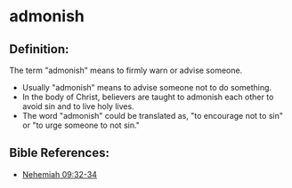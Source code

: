 # admonish #

## Definition: ##

The term "admonish" means to firmly warn or advise someone.

* Usually "admonish" means to advise someone not to do something.
* In the body of Christ, believers are taught to admonish each other to avoid sin and to live holy lives.
* The word "admonish" could be translated as, "to encourage not to sin" or "to urge someone to not sin."

## Bible References: ##

* [Nehemiah 09:32-34](https://door43.org/en/bible/notes/neh/09/32)

